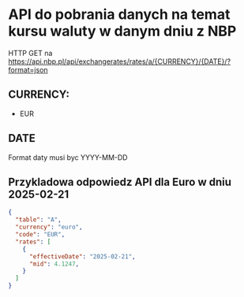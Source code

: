 # API do pobrania danych na temat kursu waluty w danym dniu z NBP

HTTP GET na https://api.nbp.pl/api/exchangerates/rates/a/{CURRENCY}/{DATE}/?format=json

## CURRENCY:
- EUR

## DATE
Format daty musi byc YYYY-MM-DD

## Przykladowa odpowiedz API dla Euro w dniu 2025-02-21

```json
{
  "table": "A",
  "currency": "euro",
  "code": "EUR",
  "rates": [
    {
      "effectiveDate": "2025-02-21",
      "mid": 4.1247,
    }
  ]
}
```